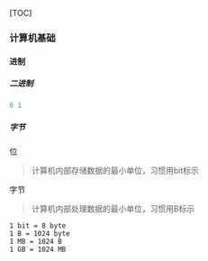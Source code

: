 [TOC]

### 计算机基础

#### 进制

##### 二进制

~~~go
0 1 
~~~

##### 字节

位

> 计算机内部存储数据的最小单位，习惯用bit标示

字节

> 计算机内部处理数据的最小单位，习惯用B标示

~~~
1 bit = 8 byte
1 B = 1024 byte
1 MB = 1024 B
1 GB = 1024 MB
~~~

